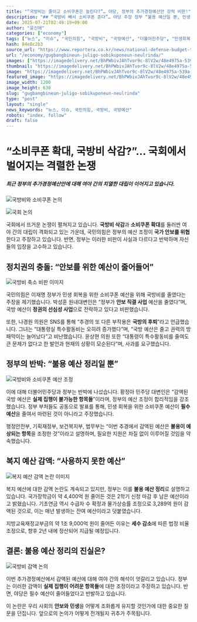 ```yaml
---
title: "“국방비는 줄이고 소비쿠폰은 늘린다?”… 야당, 정부의 추가경정예산안 강력 비판!"
description: "## “국방비 빼서 소비쿠폰 준다”… 야당 주장 정부 “불용 예산일 뿐, 민생 왜곡 말라” ..."
date: 2025-07-21T02:49:19+09:00
author: "윤신애"
categories: ["economy"]
tags: ["뉴스", "이슈", "국민의힘", "국방비", "국방예산", "더불어민주당", "민생회복 소비쿠폰", "민생회복 지원금", "복지예산", "정부", "필수예산", "정치공방", "예산조정"]
hash: 84e8c2b3
source_url: "https://www.reportera.co.kr/news/national-defense-budget-to-support-peoples-livelihood-recovery/"
url: "/economy/gugbangbineun-juligo-sobikuponeun-neulrinda/"
images: ["https://imagedelivery.net/BhPWbivJAhTvor9c-8lV2w/48e4975a-539a-4d0c-9ba1-b50c909dc900/public", "https://imagedelivery.net/BhPWbivJAhTvor9c-8lV2w/fed75ff4-18c4-4388-cf58-aed5cda8cd00/public", "https://imagedelivery.net/BhPWbivJAhTvor9c-8lV2w/78b0316e-3bc8-46fa-34b4-a07bf4fe8e00/public", "https://imagedelivery.net/BhPWbivJAhTvor9c-8lV2w/7c74cdfa-6ab8-4aee-33e8-0e2e3ca2e000/public", "https://imagedelivery.net/BhPWbivJAhTvor9c-8lV2w/f7c94be5-1feb-4448-5731-6f9003313200/public"]
thumbnail: "https://imagedelivery.net/BhPWbivJAhTvor9c-8lV2w/48e4975a-539a-4d0c-9ba1-b50c909dc900/public"
image: "https://imagedelivery.net/BhPWbivJAhTvor9c-8lV2w/48e4975a-539a-4d0c-9ba1-b50c909dc900/public"
featured_image: "https://imagedelivery.net/BhPWbivJAhTvor9c-8lV2w/48e4975a-539a-4d0c-9ba1-b50c909dc900/public"
image_width: 1200
image_height: 630
slug: "gugbangbineun-juligo-sobikuponeun-neulrinda"
type: "post"
layout: "single"
news_keywords: "뉴스, 이슈, 국민의힘, 국방비, 국방예산"
robots: "index, follow"
draft: false
---
```


# “소비쿠폰 확대, 국방비 삭감?”… 국회에서 벌어지는 격렬한 논쟁

##### 최근 정부의 추가경정예산안에 대해 여야 간의 치열한 대립이 이어지고 있습니다.

![국방비와 소비쿠폰 논의](https://imagedelivery.net/BhPWbivJAhTvor9c-8lV2w/48e4975a-539a-4d0c-9ba1-b50c909dc900/public)


![국회 논의](https://example.com/image.jpg)

국회에서 뜨거운 논쟁이 펼쳐지고 있습니다. **국방비 삭감**과 **소비쿠폰 확대**를 둘러싼 여야 간의 대립이 격화되고 있는 가운데, 국민의힘은 정부의 예산 조정이 **국가 안보를 위협**한다고 주장하고 있습니다. 반면, 정부는 이러한 비판이 사실과 다르다고 반박하며 자신들의 입장을 고수하고 있습니다.

## 정치권의 충돌: “안보를 위한 예산이 줄어들어”

![국방비 축소 비판 이미지](https://imagedelivery.net/BhPWbivJAhTvor9c-8lV2w/fed75ff4-18c4-4388-cf58-aed5cda8cd00/public)


국민의힘은 이재명 정부가 민생 회복을 위한 소비쿠폰 예산을 위해 국방비를 줄였다는 주장을 제기했습니다. 박성훈 원내대변인은 “정부가 **안보 직결 사업** 예산을 줄였다”며, 국방 예산이 **정권의 선심성 사업**으로 전락하고 있다고 비판했습니다.

또한, 나경원 의원은 SNS를 통해 “추경의 또 다른 부작용은 **국방의 후퇴**”라고 언급했습니다. 그녀는 “대통령실 특수활동비는 오히려 증가했다”며, “국방 예산은 줄고 권력의 방패막이는 늘어났다”고 비난했습니다. 윤상현 의원 또한 “대통령이 특수활동비를 줄여도 큰 문제가 없다고 한 발언과 현재의 상황이 모순된다”며, 사과를 요구했습니다.

## 정부의 반박: “불용 예산 정리일 뿐”

![국방비와 소비쿠폰 예산 조정](https://imagedelivery.net/BhPWbivJAhTvor9c-8lV2w/78b0316e-3bc8-46fa-34b4-a07bf4fe8e00/public)


이에 대해 더불어민주당과 정부는 반박에 나섰습니다. 황정아 민주당 대변인은 “감액된 국방 예산은 **실제 집행이 불가능한 항목들**”이라며, 정부의 예산 조정이 합리적임을 강조했습니다. 정부 부처들도 공동으로 발표를 통해, 민생 회복을 위한 소비쿠폰 예산이 **필수 예산**을 줄여서 마련된 것이 아니라고 주장했습니다.

행정안전부, 기획재정부, 보건복지부, 법무부는 “이번 추경에서 감액된 예산은 **불용이 예상되는 항목**을 조정한 것”이라고 설명하며, 필요한 지원은 차질 없이 이루어질 것임을 약속했습니다.

## 복지 예산 감액: “사용하지 못한 예산”

![복지 예산 감액 논란 이미지](https://imagedelivery.net/BhPWbivJAhTvor9c-8lV2w/7c74cdfa-6ab8-4aee-33e8-0e2e3ca2e000/public)


복지 예산에 대한 감액 논란도 계속되고 있지만, 정부는 이를 **불용 예산 정리**로 설명하고 있습니다. 국가장학금이 약 4,400억 원 줄어든 것은 2학기 신청 마감 후 남은 예산이라고 밝혔습니다. 기초연금 역시 수급자 수 확정과 물가상승률 조정으로 3,289억 원이 감액된 것으로, 이는 매년 발생하는 잔여 예산이라고 덧붙였습니다.

지방교육재정교부금의 약 1조 9,000억 원이 줄어든 이유는 **세수 감소**에 따른 법정 비율 조정으로, 향후 2년 내에 정산되어 지급될 예정입니다.

## 결론: 불용 예산 정리의 진실은?

![국방비 감액 논의](https://imagedelivery.net/BhPWbivJAhTvor9c-8lV2w/f7c94be5-1feb-4448-5731-6f9003313200/public)


이번 추가경정예산에서 감액된 예산에 대해 여야 간의 해석이 엇갈리고 있습니다. 정부는 이러한 감액이 **실제 집행이 어려운 항목들**에 대한 조정이라고 주장하고 있습니다. 반면, 야당은 필수 예산이 줄어들었다고 반발하고 있습니다.

이 논란은 우리 사회의 **안보와 민생**을 어떻게 조화롭게 유지할 것인가에 대한 중요한 질문을 던집니다. 앞으로의 논의가 어떻게 전개될지 귀추가 주목됩니다.

